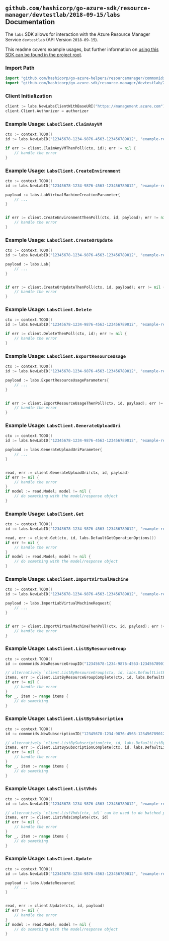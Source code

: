 
## `github.com/hashicorp/go-azure-sdk/resource-manager/devtestlab/2018-09-15/labs` Documentation

The `labs` SDK allows for interaction with the Azure Resource Manager Service `devtestlab` (API Version `2018-09-15`).

This readme covers example usages, but further information on [using this SDK can be found in the project root](https://github.com/hashicorp/go-azure-sdk/tree/main/docs).

### Import Path

```go
import "github.com/hashicorp/go-azure-helpers/resourcemanager/commonids"
import "github.com/hashicorp/go-azure-sdk/resource-manager/devtestlab/2018-09-15/labs"
```


### Client Initialization

```go
client := labs.NewLabsClientWithBaseURI("https://management.azure.com")
client.Client.Authorizer = authorizer
```


### Example Usage: `LabsClient.ClaimAnyVM`

```go
ctx := context.TODO()
id := labs.NewLabID("12345678-1234-9876-4563-123456789012", "example-resource-group", "labValue")

if err := client.ClaimAnyVMThenPoll(ctx, id); err != nil {
	// handle the error
}
```


### Example Usage: `LabsClient.CreateEnvironment`

```go
ctx := context.TODO()
id := labs.NewLabID("12345678-1234-9876-4563-123456789012", "example-resource-group", "labValue")

payload := labs.LabVirtualMachineCreationParameter{
	// ...
}


if err := client.CreateEnvironmentThenPoll(ctx, id, payload); err != nil {
	// handle the error
}
```


### Example Usage: `LabsClient.CreateOrUpdate`

```go
ctx := context.TODO()
id := labs.NewLabID("12345678-1234-9876-4563-123456789012", "example-resource-group", "labValue")

payload := labs.Lab{
	// ...
}


if err := client.CreateOrUpdateThenPoll(ctx, id, payload); err != nil {
	// handle the error
}
```


### Example Usage: `LabsClient.Delete`

```go
ctx := context.TODO()
id := labs.NewLabID("12345678-1234-9876-4563-123456789012", "example-resource-group", "labValue")

if err := client.DeleteThenPoll(ctx, id); err != nil {
	// handle the error
}
```


### Example Usage: `LabsClient.ExportResourceUsage`

```go
ctx := context.TODO()
id := labs.NewLabID("12345678-1234-9876-4563-123456789012", "example-resource-group", "labValue")

payload := labs.ExportResourceUsageParameters{
	// ...
}


if err := client.ExportResourceUsageThenPoll(ctx, id, payload); err != nil {
	// handle the error
}
```


### Example Usage: `LabsClient.GenerateUploadUri`

```go
ctx := context.TODO()
id := labs.NewLabID("12345678-1234-9876-4563-123456789012", "example-resource-group", "labValue")

payload := labs.GenerateUploadUriParameter{
	// ...
}


read, err := client.GenerateUploadUri(ctx, id, payload)
if err != nil {
	// handle the error
}
if model := read.Model; model != nil {
	// do something with the model/response object
}
```


### Example Usage: `LabsClient.Get`

```go
ctx := context.TODO()
id := labs.NewLabID("12345678-1234-9876-4563-123456789012", "example-resource-group", "labValue")

read, err := client.Get(ctx, id, labs.DefaultGetOperationOptions())
if err != nil {
	// handle the error
}
if model := read.Model; model != nil {
	// do something with the model/response object
}
```


### Example Usage: `LabsClient.ImportVirtualMachine`

```go
ctx := context.TODO()
id := labs.NewLabID("12345678-1234-9876-4563-123456789012", "example-resource-group", "labValue")

payload := labs.ImportLabVirtualMachineRequest{
	// ...
}


if err := client.ImportVirtualMachineThenPoll(ctx, id, payload); err != nil {
	// handle the error
}
```


### Example Usage: `LabsClient.ListByResourceGroup`

```go
ctx := context.TODO()
id := commonids.NewResourceGroupID("12345678-1234-9876-4563-123456789012", "example-resource-group")

// alternatively `client.ListByResourceGroup(ctx, id, labs.DefaultListByResourceGroupOperationOptions())` can be used to do batched pagination
items, err := client.ListByResourceGroupComplete(ctx, id, labs.DefaultListByResourceGroupOperationOptions())
if err != nil {
	// handle the error
}
for _, item := range items {
	// do something
}
```


### Example Usage: `LabsClient.ListBySubscription`

```go
ctx := context.TODO()
id := commonids.NewSubscriptionID("12345678-1234-9876-4563-123456789012")

// alternatively `client.ListBySubscription(ctx, id, labs.DefaultListBySubscriptionOperationOptions())` can be used to do batched pagination
items, err := client.ListBySubscriptionComplete(ctx, id, labs.DefaultListBySubscriptionOperationOptions())
if err != nil {
	// handle the error
}
for _, item := range items {
	// do something
}
```


### Example Usage: `LabsClient.ListVhds`

```go
ctx := context.TODO()
id := labs.NewLabID("12345678-1234-9876-4563-123456789012", "example-resource-group", "labValue")

// alternatively `client.ListVhds(ctx, id)` can be used to do batched pagination
items, err := client.ListVhdsComplete(ctx, id)
if err != nil {
	// handle the error
}
for _, item := range items {
	// do something
}
```


### Example Usage: `LabsClient.Update`

```go
ctx := context.TODO()
id := labs.NewLabID("12345678-1234-9876-4563-123456789012", "example-resource-group", "labValue")

payload := labs.UpdateResource{
	// ...
}


read, err := client.Update(ctx, id, payload)
if err != nil {
	// handle the error
}
if model := read.Model; model != nil {
	// do something with the model/response object
}
```
